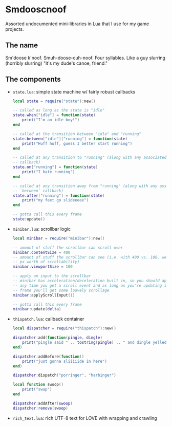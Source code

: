 # Smdooscnoof

Assorted undocumented mini-libraries in Lua that I use for my game projects.

## The name

Sm'doose k'noof. Smuh-doose-cuh-noof. Four syllables. Like a guy slurring (horribly slurring) "it's my dude's canoe, friend."

## The components

* `state.lua`: simple state machine w/ fairly robust callbacks
	```lua
	local state = require("state"):new()

	-- called as long as the state is "idle"
	state.when["idle"] = function(state)
		print("I'm an idle boy!")
	end

	-- called at the transition between "idle" and "running"
	state.between["idle"]["running"] = function(state)
		print("Huff huff, guess I better start running")
	end

	-- called at any transition to "running" (along with any associated `between`
	-- callback)
	state.on["running"] = function(state)
		print("I hate running")
	end

	-- called at any transition away from "running" (along with any associated
	-- `between` callback)
	state.after["running"] = function(state)
		print("my feet go slideeeee")
	end

	-- gotta call this every frame
	state:update()
	```
* `minibar.lua`: scrollbar logic
	```lua
	local minibar = require("minibar"):new()

	-- amount of stuff the scrollbar can scroll over
	minibar.contentSize = 400
	-- amount of stuff the scrollbar can see (i.e. with 400 vs. 100, we have 300
	-- px worth of scrollability)
	minibar.viewportSize = 100

	-- apply an input to the scrollbar
	-- minibar has acceleration/deceleration built in, so you should apply this
	-- any time you get a scroll event and as long as you're updating it each
	-- frame you'll get some loovely scrollage
	minibar:applyScrollInput(1)

	-- gotta call this every frame
	minibar:update(delta)
	```
* `thispatch.lua`: callback container
	```lua
	local dispatcher = require("thispatch"):new()

	dispatcher:add(function(pingle, dingle)
		print("pingle said " .. tostring(pingle) .. " and dingle yelled back " .. tostring(dingle))
	end)

	dispatcher:addBefore(function()
		print("just gonna sliiiiide in here")
	end)

	dispatcher:dispatch("porringer", "harbinger")

	local function swoop()
		print("swap")
	end

	dispatcher:addAfter(swoop)
	dispatcher:remove(swoop)
	```
* `rich_text.lua`: rich UTF-8 text for LOVE with wrapping and crawling
